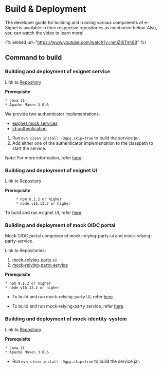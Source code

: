 # Build & Deployment

The developer guide for building and running various components of e-Signet is available in their respective repositories as mentioned below. Also, you can watch the video to learn more!

{% embed url="https://www.youtube.com/watch?v=nmIZl6Tmt68" %}

## Command to build

### Building and deployment of esignet service

Link to [Repository](https://github.com/mosip/esignet/tree/1.0.0/esignet-service)

**Prerequisite**

```
* Java 11
* Apache Maven 3.8.6
```
We provide two authenticator implementations:

* [esignet mock services](https://github.com/mosip/esignet-mock-services/tree/0.9.0/mock-esignet-integration-impl)
* [id-authentication](https://github.com/mosip/id-authentication/tree/release-1.2.0.1/authentication/esignet-integration-impl)

1. Run `mvn clean install -Dgpg.skip=true` to build the service jar.
2. Add either one of the authenticator implementation to the classpath to start the service.

_Note_: For more information, refer [here](https://docs.esignet.io/integration-guides).


### Building and deployment of esignet UI

Link to [Repository](https://github.com/mosip/esignet/tree/1.0.0/oidc-ui)

**Prerequisite**

```
	 * npm 8.1.2 or higher  
	 * node v16.13.2 or higher
```

To build and run esignet UI, refer [here](https://github.com/mosip/esignet/tree/1.0.0/oidc-ui#build--run-for-developers).


### Building and deployment of mock OIDC portal

Mock OIDC portal comprises of mock-relying-party-ui and mock-relying-party-service.

Link to Repositories:

1. [mock-relying-party-ui](https://github.com/mosip/esignet-mock-services/tree/0.9.0/mock-relying-party-ui)
2. [mock-relying-party-service](https://github.com/mosip/esignet-mock-services/tree/0.9.0/mock-relying-party-service)
 
**Prerequisite**

```
* npm 8.1.2 or higher  
* node v16.13.2 or higher
```

* To build and run mock-relying-party UI, refer [here](https://github.com/mosip/esignet-mock-services/tree/0.9.0/mock-relying-party-ui#build--run-for-developers).

* To build and run mock-relying-party service, refer [here](https://github.com/mosip/esignet-mock-services/tree/0.9.0/mock-relying-party-service#build--run-for-developers).


### Building and deployment of mock-identity-system

Link to [Repository](https://github.com/mosip/esignet-mock-services/tree/0.9.0/mock-identity-system)
 
**Prerequisite**

``` 
* Java 11
* Apache Maven 3.8.6
```

* Run `mvn clean install -Dgpg.skip=true` to build the service jar.


<!--

### Published Artifacts

* [mosipid/idp:0.9.0](https://hub.docker.com/layers/mosipid/idp/0.9.0/images/sha256-855d867c47b87c9722551dfa401140f47722ebbd10f68f77b3115847ca530324?context=explore)
* [mosipid/idp-ui:0.9.0](https://hub.docker.com/layers/mosipid/idp-ui/0.9.0/images/sha256-078d55236bf59a644bfa45f1bcc007c72c3bf6998a9c5ae630a1cd79ae15b0e7?context=explore)
* [mosipid/oidc-ui:0.9.0](https://hub.docker.com/layers/mosipid/oidc-ui/0.9.0/images/sha256-a254796a60098a2aabe6db5b107d85fbd6c6c30cd6a4456e7168160d6762a9da?context=explore)
* [mosipid/oidc-server:0.9.0](https://hub.docker.com/layers/mosipid/oidc-server/0.9.0/images/sha256-ef003475ff3cba9b71f6a17772a011226ba8c885e03081a2b960a8bd487d4790?context=explore)

## Deployment \[TODO]

Prerequisite

Can I use the dockers directly?

How can I run it on my development machine?

How to deploy?

How to scale

How to configure

How to test
-->
